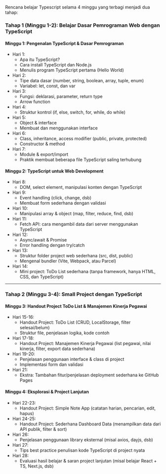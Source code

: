 Rencana belajar Typescript selama 4 minggu yang terbagi menjadi dua tahap:

### Tahap 1 (Minggu 1-2): Belajar Dasar Pemrograman Web dengan TypeScript

#### Minggu 1: Pengenalan TypeScript & Dasar Pemrograman
- Hari 1:  
  - Apa itu TypeScript?  
  - Cara install TypeScript dan Node.js  
  - Menulis program TypeScript pertama (Hello World)
- Hari 2:  
  - Tipe data dasar (number, string, boolean, array, tuple, enum)  
  - Variabel: let, const, dan var
- Hari 3:  
  - Fungsi: deklarasi, parameter, return type  
  - Arrow function  
- Hari 4:  
  - Struktur kontrol (if, else, switch, for, while, do while)  
- Hari 5:  
  - Object & interface  
  - Membuat dan menggunakan interface  
- Hari 6:  
  - Class, inheritance, access modifier (public, private, protected)  
  - Constructor & method
- Hari 7:  
  - Module & export/import  
  - Praktik membuat beberapa file TypeScript saling terhubung

#### Minggu 2: TypeScript untuk Web Development
- Hari 8:  
  - DOM, select element, manipulasi konten dengan TypeScript  
- Hari 9:  
  - Event handling (click, change, dsb)  
  - Membuat form sederhana dengan validasi
- Hari 10:  
  - Manipulasi array & object (map, filter, reduce, find, dsb)  
- Hari 11:  
  - Fetch API: cara mengambil data dari server menggunakan TypeScript  
- Hari 12:  
  - Async/await & Promise  
  - Error handling dengan try/catch
- Hari 13:  
  - Struktur folder project web sederhana (src, dist, public)  
  - Mengenal bundler (Vite, Webpack, atau Parcel)  
- Hari 14:  
  - Mini project: ToDo List sederhana (tanpa framework, hanya HTML, CSS, dan TypeScript)

---

### Tahap 2 (Minggu 3-4): Small Project dengan TypeScript

#### Minggu 3: Handout Project ToDo List & Manajemen Kinerja Pegawai

- Hari 15-16:  
  - Handout Project: ToDo List (CRUD, LocalStorage, filter selesai/belum)
  - Struktur file, penjelasan logika, kode contoh
- Hari 17-18:  
  - Handout Project: Manajemen Kinerja Pegawai (list pegawai, nilai kinerja, filter, export data sederhana)
- Hari 19-20:  
  - Penjelasan penggunaan interface & class di project  
  - Implementasi form dan validasi
- Hari 21:  
  - Ekstra: Tambahan fitur/penjelasan deployment sederhana ke GitHub Pages

#### Minggu 4: Eksplorasi & Project Lanjutan

- Hari 22-23:  
  - Handout Project: Simple Note App (catatan harian, pencarian, edit, hapus)
- Hari 24-25:  
  - Handout Project: Sederhana Dashboard Data (menampilkan data dari API publik, filter & sort)
- Hari 26:  
  - Penjelasan penggunaan library eksternal (misal axios, dayjs, dsb)
- Hari 27:  
  - Tips best practice penulisan kode TypeScript di project nyata
- Hari 28:  
  - Evaluasi hasil belajar & saran project lanjutan (misal belajar React + TS, Next.js, dsb)

